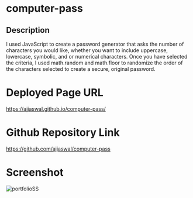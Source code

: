 # computer-pass

## Description
   I used JavaScript to create a password generator that asks the number of characters you would like, whether you want to include uppercase, lowercase, symbolic, and or numerical characters. Once you have selected the criteria, I used math.random and math.floor to randomize the order of the characters selected to create a secure, original password. 

#  Deployed Page URL

  https://ajjaswal.github.io/computer-pass/

#  Github Repository Link
 
  https://github.com/ajjaswal/computer-pass

# Screenshot

![portfolioSS](https://user-images.githubusercontent.com/102101481/162533607-d3d078ec-55a9-4500-9829-7a280483dae5.png)



